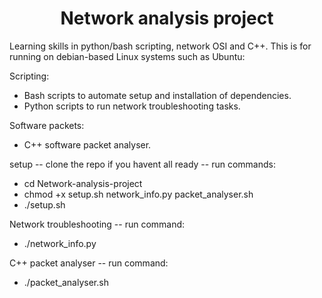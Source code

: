 <h1 align="center">
 Network analysis project
</h1>

Learning skills in python/bash scripting, network OSI and C++. This is for running on debian-based Linux systems such as Ubuntu:

Scripting:
 - Bash scripts to automate setup and installation of dependencies.
 - Python scripts to run network troubleshooting tasks.

Software packets:
 - C++ software packet analyser.

setup -- clone the repo if you havent all ready -- run commands:
 - cd Network-analysis-project
 - chmod +x setup.sh network_info.py packet_analyser.sh
 - ./setup.sh

Network troubleshooting -- run command:
 - ./network_info.py

C++ packet analyser -- run command:
 - ./packet_analyser.sh
